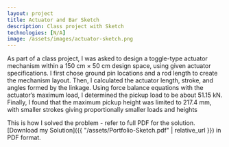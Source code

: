 ```yaml
---
layout: project
title: Actuator and Bar Sketch 
description: Class project with Sketch 
technologies: [N/A]
image: /assets/images/actuator-sketch.png
---
```



As part of a class project, I was asked to design a toggle-type actuator mechanism within a 150 cm × 50 cm design space, using given actuator specifications. I first chose ground pin locations and a rod length to create the mechanism layout. Then, I calculated the actuator length, stroke, and angles formed by the linkage. Using force balance equations with the actuator’s maximum load, I determined the pickup load to be about 51.15 kN. Finally, I found that the maximum pickup height was limited to 217.4 mm, with smaller strokes giving proportionally smaller loads and heights


This is how I solved the problem - refer to full PDF for the solution. 
[Download my Solution]({{ "/assets/Portfolio-Sketch.pdf" | relative_url }}) in PDF format.



